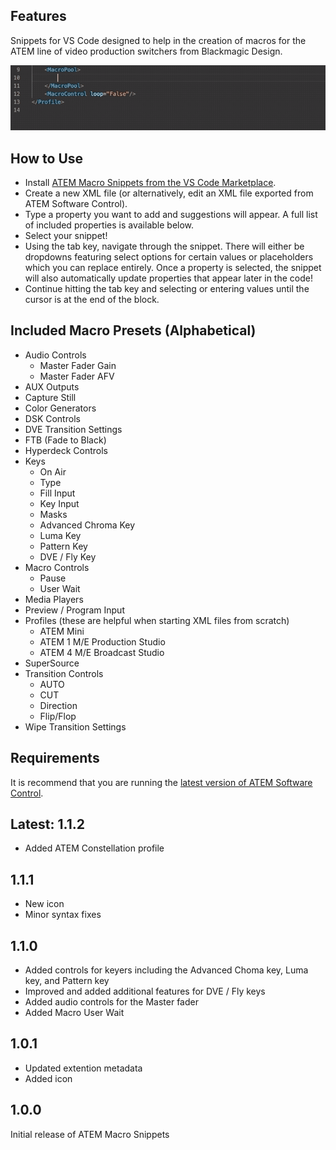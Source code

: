 ## Features

Snippets for VS Code designed to help in the creation of macros for the ATEM line of video production switchers from Blackmagic Design.

![Demo](./media/gif_demo.gif)

## How to Use

* Install [ATEM Macro Snippets from the VS Code Marketplace](https://marketplace.visualstudio.com/items?itemName=bryceseifert.atem-macro-snippets&ssr=false#review-details).
* Create a new XML file (or alternatively, edit an XML file exported from ATEM Software Control).
* Type a property you want to add and suggestions will appear. A full list of included properties is available below.
* Select your snippet!
* Using the tab key, navigate through the snippet. There will either be dropdowns featuring select options for certain values or placeholders which you can replace entirely. Once a property is selected, the snippet will also automatically update properties that appear later in the code!
* Continue hitting the tab key and selecting or entering values until the cursor is at the end of the block.

## Included Macro Presets (Alphabetical)

* Audio Controls
    * Master Fader Gain
    * Master Fader AFV
* AUX Outputs
* Capture Still
* Color Generators
* DSK Controls
* DVE Transition Settings
* FTB (Fade to Black)
* Hyperdeck Controls
* Keys
    * On Air
    * Type
    * Fill Input
    * Key Input
    * Masks
    * Advanced Chroma Key
    * Luma Key
    * Pattern Key
    * DVE / Fly Key
* Macro Controls
    * Pause
    * User Wait
* Media Players
* Preview / Program Input
* Profiles (these are helpful when starting XML files from scratch)
    * ATEM Mini
    * ATEM 1 M/E Production Studio
    * ATEM 4 M/E Broadcast Studio
* SuperSource
* Transition Controls
    * AUTO
    * CUT
    * Direction
    * Flip/Flop
* Wipe Transition Settings

## Requirements

It is recommend that you are running the [latest version of ATEM Software Control](https://www.blackmagicdesign.com/support/family/atem-live-production-switchers).

## Latest: 1.1.2

* Added ATEM Constellation profile

## 1.1.1

* New icon
* Minor syntax fixes

## 1.1.0

* Added controls for keyers including the Advanced Choma key, Luma key, and Pattern key
* Improved and added additional features for DVE / Fly keys
* Added audio controls for the Master fader
* Added Macro User Wait

## 1.0.1

* Updated extention metadata
* Added icon

## 1.0.0

Initial release of ATEM Macro Snippets
